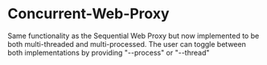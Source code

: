# Concurrent-Web-Proxy

Same functionality as the Sequential Web Proxy but now implemented to be both multi-threaded and multi-processed.
The user can toggle between both implementations by providing "--process" or "--thread"
